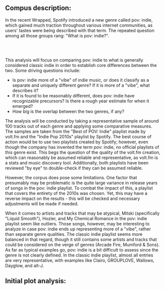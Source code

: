 <title>Computational Musicology - Portfolio</title>
<h2>Compus description:</h2>
<p>
In the recent Wrapped, Spotify introduced a new genre called pov: indie, which gained much traction throughout various internet communities, as users' tastes were being described with that term. The repeated question among all those groups rang: "What is pov: indie?".
</p>
<br><br>
<p>
This analysis will focus on comparing pov: indie to what is generally considered classic indie in order to establish core differences between the two. Some driving questions include: 
<br>
<ul>
    <li>Is pov: indie more of a "vibe" of indie music, or does it classify as a separate and uniquely different genre? If it is more of a "vibe", what describes it?</li>
    <li>If it is found to be reasonably different, does pov: indie have recognizable precursors? Is there a rough year estimate for when it emerged?</li>
    <li>How big is the overlap between the two genres, if any?</li>
</ul>
</p>
<p>
The analysis will be conducted by taking a representative sample of around 100 tracks out of each genre and applying some comparative measures. The samples are taken from the "Best of POV: Indie" playlist made by volt.fm and the "Indie Pop 2010s" playlist by Spotify. The best course of action would be to use two playlists created by Spotify; however, even though the company has invented the term pov: indie, no official playlists of this genre exist. This begs the question of the quality of the volt.fm creation, which can reasonably be assumed reliable and representative, as volt.fm is a stats and music discovery tool. Additionally, both playlists have been reviewed "by eye" to double-check if they can be assumed reliable. 
</p>
<p>
However, the corpus does pose some limitations. One factor that presumably may be problematic is the quite large variance in release years of songs in the pov: indie playlist. To combat the impact of this, a playlist that covers the entirety of the 2010s was chosen. Yet, this may have a reverse impact on the results - this will be checked and necessary adjustments will be made if needed.
</p>
<p>
When it comes to artists and tracks that may be atypical, Mitski (specifically "Liquid Smooth"), Hozier, and My Chemical Romance in the pov: indie playlist seem like outliers. Those songs, however, may be interesting to analyze in case pov: indie ends up representing more of a "vibe", rather than separate genre qualities. The classic indie playlist seems more balanced in that regard, though it still contains some artists and tracks that could be considered on the verge of genres (Arcade Fire, Mumford & Sons). As far as typical examples go, pov: indie is a bit difficult to assess since the genre is not clearly defined. In the classic indie playlist, almost all entries are very representative, with examples like Clairo, GROUPLOVE, Wallows, Dayglow, and alt-J.
</p>

<h2>Initial plot analysis:</h2>

